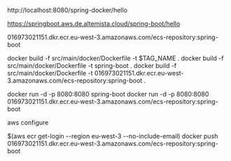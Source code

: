 http://localhost:8080/spring-docker/hello

https://springboot.aws.de.altemista.cloud/spring-boot/hello

016973021151.dkr.ecr.eu-west-3.amazonaws.com/ecs-repository:spring-boot

docker build -f src/main/docker/Dockerfile -t $TAG_NAME .
docker build -f src/main/docker/Dockerfile -t spring-boot .
docker build -f src/main/docker/Dockerfile -t 016973021151.dkr.ecr.eu-west-3.amazonaws.com/ecs-repository:spring-boot .
  
docker run -d -p 8080:8080 spring-boot 
docker run -d -p 8080:8080 016973021151.dkr.ecr.eu-west-3.amazonaws.com/ecs-repository:spring-boot

aws configure

 $(aws ecr get-login --region eu-west-3 --no-include-email) 
 docker push 016973021151.dkr.ecr.eu-west-3.amazonaws.com/ecs-repository:spring-boot 
  
